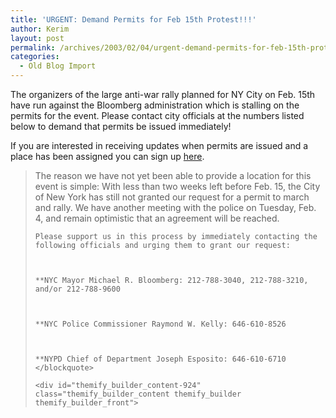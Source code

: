 ```yaml
---
title: 'URGENT: Demand Permits for Feb 15th Protest!!!'
author: Kerim
layout: post
permalink: /archives/2003/02/04/urgent-demand-permits-for-feb-15th-protest/
categories:
  - Old Blog Import
---
```

The organizers of the large anti-war rally planned for NY City on Feb. 15th have run against the Bloomberg administration which is stalling on the permits for the event. Please contact city officials at the numbers listed below to demand that permits be issued immediately!

If you are interested in receiving updates when permits are issued and a place has been assigned you can sign up <a href="http://www.unitedforpeace.org/article.php?list=sub&sub=30" onclick="_gaq.push(['_trackEvent', 'outbound-article', 'http://www.unitedforpeace.org/article.php?list=sub&sub=30', 'here']);" >here</a>.


>   The reason we have not yet been able to provide a location for this event is simple: With less than two weeks left before Feb. 15, the City of New York has still not granted our request for a permit to march and rally. We have another meeting with the police on Tuesday, Feb. 4, and remain optimistic that an agreement will be reached. 
>   
>   
>     Please support us in this process by immediately contacting the following officials and urging them to grant our request:
>   
>   
>   
>     **NYC Mayor Michael R. Bloomberg: 212-788-3040, 212-788-3210, and/or 212-788-9600
>   
>   
>   
>     **NYC Police Commissioner Raymond W. Kelly: 646-610-8526
>   
>   
>   
>     **NYPD Chief of Department Joseph Esposito: 646-610-6710  </blockquote> 
>     
>     <div id="themify_builder_content-924" class="themify_builder_content themify_builder themify_builder_front">
>
>     
>     
>    